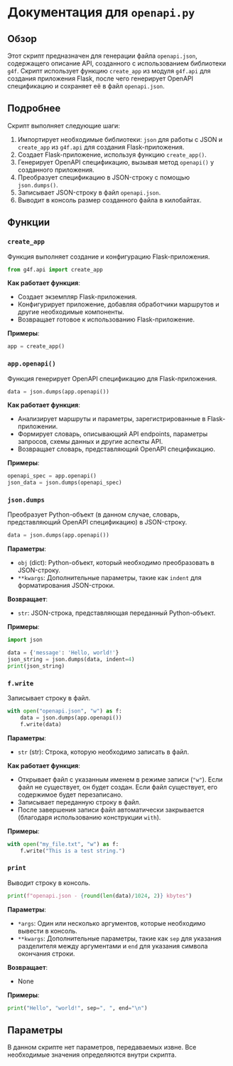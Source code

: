 # Документация для `openapi.py`

## Обзор

Этот скрипт предназначен для генерации файла `openapi.json`, содержащего описание API, созданного с использованием библиотеки `g4f`. Скрипт использует функцию `create_app` из модуля `g4f.api` для создания приложения Flask, после чего генерирует OpenAPI спецификацию и сохраняет её в файл `openapi.json`.

## Подробнее

Скрипт выполняет следующие шаги:

1.  Импортирует необходимые библиотеки: `json` для работы с JSON и `create_app` из `g4f.api` для создания Flask-приложения.
2.  Создает Flask-приложение, используя функцию `create_app()`.
3.  Генерирует OpenAPI спецификацию, вызывая метод `openapi()` у созданного приложения.
4.  Преобразует спецификацию в JSON-строку с помощью `json.dumps()`.
5.  Записывает JSON-строку в файл `openapi.json`.
6.  Выводит в консоль размер созданного файла в килобайтах.

## Функции

### `create_app`

Функция выполняет создание и конфигурацию Flask-приложения.

```python
from g4f.api import create_app
```

**Как работает функция**:

-   Создает экземпляр Flask-приложения.
-   Конфигурирует приложение, добавляя обработчики маршрутов и другие необходимые компоненты.
-   Возвращает готовое к использованию Flask-приложение.

**Примеры**:

```python
app = create_app()
```

### `app.openapi()`

Функция генерирует OpenAPI спецификацию для Flask-приложения.

```python
data = json.dumps(app.openapi())
```

**Как работает функция**:

-   Анализирует маршруты и параметры, зарегистрированные в Flask-приложении.
-   Формирует словарь, описывающий API endpoints, параметры запросов, схемы данных и другие аспекты API.
-   Возвращает словарь, представляющий OpenAPI спецификацию.

**Примеры**:

```python
openapi_spec = app.openapi()
json_data = json.dumps(openapi_spec)
```

### `json.dumps`

Преобразует Python-объект (в данном случае, словарь, представляющий OpenAPI спецификацию) в JSON-строку.

```python
data = json.dumps(app.openapi())
```

**Параметры**:

-   `obj` (dict): Python-объект, который необходимо преобразовать в JSON-строку.
-   `**kwargs`: Дополнительные параметры, такие как `indent` для форматирования JSON-строки.

**Возвращает**:

-   `str`: JSON-строка, представляющая переданный Python-объект.

**Примеры**:

```python
import json

data = {'message': 'Hello, world!'}
json_string = json.dumps(data, indent=4)
print(json_string)
```

### `f.write`

Записывает строку в файл.

```python
with open("openapi.json", "w") as f:
    data = json.dumps(app.openapi())
    f.write(data)
```

**Параметры**:

-   `str` (str): Строка, которую необходимо записать в файл.

**Как работает функция**:

-   Открывает файл с указанным именем в режиме записи (`"w"`). Если файл не существует, он будет создан. Если файл существует, его содержимое будет перезаписано.
-   Записывает переданную строку в файл.
-   После завершения записи файл автоматически закрывается (благодаря использованию конструкции `with`).

**Примеры**:

```python
with open("my_file.txt", "w") as f:
    f.write("This is a test string.")
```

### `print`

Выводит строку в консоль.

```python
print(f"openapi.json - {round(len(data)/1024, 2)} kbytes")
```

**Параметры**:

-   `*args`: Один или несколько аргументов, которые необходимо вывести в консоль.
-   `**kwargs`: Дополнительные параметры, такие как `sep` для указания разделителя между аргументами и `end` для указания символа окончания строки.

**Возвращает**:

-   None

**Примеры**:

```python
print("Hello", "world!", sep=", ", end="\n")
```

## Параметры

В данном скрипте нет параметров, передаваемых извне. Все необходимые значения определяются внутри скрипта.